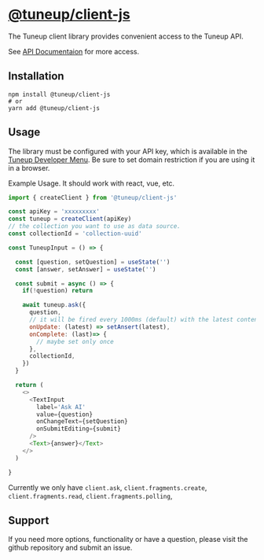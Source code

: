 # [@tuneup/client-js](https://www.npmjs.com/package/@tuneup/client-js)

The Tuneup client library provides convenient access to the Tuneup API.

See [API Documentaion](http://doc.tuneup.cc) for more access.

## Installation

```
npm install @tuneup/client-js
# or
yarn add @tuneup/client-js
```

## Usage

The library must be configured with your API key, which is available in the [Tuneup Developer Menu](https://tuneup.cc/developers). Be sure to set domain restriction if you are using it in a browser.

Example Usage. It should work with react, vue, etc.

```javascript
import { createClient } from '@tuneup/client-js'

const apiKey = 'xxxxxxxxx'
const tuneup = createClient(apiKey)
// the collection you want to use as data source.
const collectionId = 'collection-uuid'

const TuneupInput = () => {

  const [question, setQuestion] = useState('')
  const [answer, setAnswer] = useState('')

  const submit = async () => {
    if(!question) return

    await tuneup.ask({
      question,
      // it will be fired every 1000ms (default) with the latest content.
      onUpdate: (latest) => setAnsert(latest),
      onComplete: (last)=> {
        // maybe set only once
      },
      collectionId,
    })
  }

  return (
    <>
      <TextInput
        label='Ask AI'
        value={question}
        onChangeText={setQuestion}
        onSubmitEditing={submit}
      />
      <Text>{answer}</Text>
    </>
  )

}
```

Currently we only have `client.ask`, `client.fragments.create`, `client.fragments.read`, `client.fragments.polling`,

## Support

If you need more options, functionality or have a question, please visit the github repository and submit an issue.
